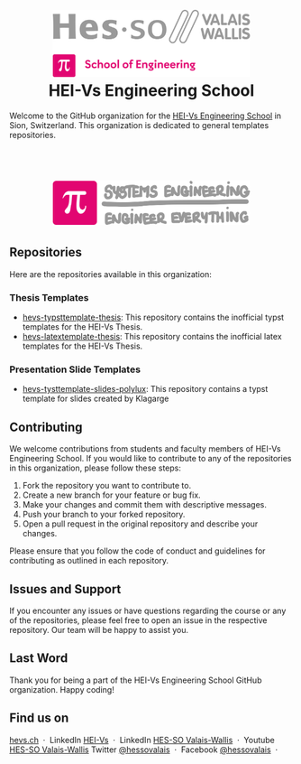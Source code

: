 <h1 align="center">
  <br>
  <img src="./../img/hei-en.png" alt="HEI-Vs Logo" width="350">
  <br>
  HEI-Vs Engineering School
  <br>
</h1>

Welcome to the GitHub organization for the [HEI-Vs Engineering School](https://hevs.ch/synd) in Sion, Switzerland. This organization is dedicated to general templates repositories.
<h1 align="center">
  <br>
  <img src="./../img/synd-light.png" alt="Industrial Systems Logo" width="350">
  <br>
</h1>

## Repositories

Here are the repositories available in this organization:

### Thesis Templates
- [hevs-typsttemplate-thesis](https://github.com/hei-templates/hevs-typsttemplate-thesis): This repository contains the inofficial typst templates for the HEI-Vs Thesis.
- [hevs-latextemplate-thesis](https://github.com/hei-templates/hevs-latextemplate-thesis): This repository contains the inofficial latex templates for the HEI-Vs Thesis.

### Presentation Slide Templates
- [hevs-tysttemplate-slides-polylux](https://github.com/hei-templates/hevs-typsttemplate-slides-polylux): This repository contains a typst template for slides created by Klagarge

## Contributing

We welcome contributions from students and faculty members of HEI-Vs Engineering School. If you would like to contribute to any of the repositories in this organization, please follow these steps:

1. Fork the repository you want to contribute to.
2. Create a new branch for your feature or bug fix.
3. Make your changes and commit them with descriptive messages.
4. Push your branch to your forked repository.
5. Open a pull request in the original repository and describe your changes.

Please ensure that you follow the code of conduct and guidelines for contributing as outlined in each repository.

## Issues and Support

If you encounter any issues or have questions regarding the course or any of the repositories, please feel free to open an issue in the respective repository. Our team will be happy to assist you.

## Last Word

Thank you for being a part of the HEI-Vs Engineering School GitHub organization. Happy coding!

## Find us on

[hevs.ch](https://www.hevs.ch/synd) &nbsp;&middot;&nbsp;
LinkedIn [HEI-Vs](https://www.linkedin.com/showcase/school-of-engineering-valais-wallis/) &nbsp;&middot;&nbsp;
LinkedIn [HES-SO Valais-Wallis](https://www.linkedin.com/groups/104343/) &nbsp;&middot;&nbsp;
Youtube [HES-SO Valais-Wallis](https://www.youtube.com/user/HESSOVS)
Twitter [@hessovalais](https://twitter.com/hessovalais) &nbsp;&middot;&nbsp;
Facebook [@hessovalais](https://www.facebook.com/hessovalais) &nbsp;&middot;&nbsp;
